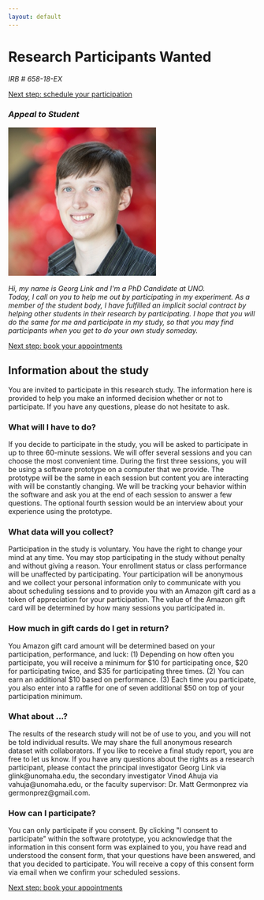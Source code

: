 ```yaml
---
layout: default
---
```


# Research Participants Wanted
_IRB # 658-18-EX_

[Next step: schedule your participation](https://goo.gl/forms/EBIDLEfmNO1TkKku1)

<h3><em>Appeal to Student</em></h3>
<img src="/assets/profile.jpg" />
<p><em> Hi, my name is Georg Link and I'm a PhD Candidate at UNO.<br/>
  Today, I call on you to help me out by participating in my experiment.
  As a member of the student body, I have fulfilled an implicit social contract
  by helping other students in their research by participating. I hope that you will
   do the same for me and participate in my study, so that you may find participants
   when you get to do your own study someday.</em></p>

<p><a href="https://goo.gl/forms/EBIDLEfmNO1TkKku1"> Next step: book your appointments</a></p>

<h2>Information about the study</h2>
  <p>You are invited to participate in this research study. The information here
is provided to help you make an informed decision whether or not to participate.
If you have any questions, please do not hesitate to ask.</p>

<h3>What will I have to do?</h3>
  <p>If you decide to participate in the study, you will be asked to participate
in up to three 60-minute sessions. We will offer several sessions and you can
choose the most convenient time. During the first three sessions, you will be
using a software prototype on a computer that we provide. The prototype will be
the same in each session but content you are interacting with will be constantly
changing. We will be tracking your behavior within the software and ask you at
the end of each session to answer a few questions. The optional fourth session
would be an interview about your experience using the prototype.</p>

<h3>What data will you collect?</h3>
  <p>Participation in the study is voluntary. You have the right to change your
mind at any time. You may stop participating in the study without penalty and
without giving a reason. Your enrollment status or class performance will be
unaffected by participating. Your participation will be anonymous and we collect
your personal information only to communicate with you about scheduling sessions
and to provide you with an Amazon gift card as a token of appreciation for your
participation. The value of the Amazon gift card will be determined by how many
sessions you participated in.</p>

<h3>How much in gift cards do I get in return?</h3>
  <p>You Amazon gift card amount will be determined based on your participation,
performance, and luck: (1) Depending on how often you participate, you will
receive a minimum for $10 for participating once, $20 for participating twice,
and $35 for participating three times. (2) You can earn an additional $10 based
on performance. (3) Each time you participate, you also enter into a raffle for
one of seven additional $50 on top of your participation minimum.</p>

<h3>What about ...?</h3>
  <p>The results of the research study will not be of use to you, and you will
not be told individual results. We may share the full anonymous research dataset
with collaborators. If you like to receive a final study report, you are free to
let us know. If you have any questions about the rights as a research
participant, please contact the principal investigator Georg Link via
glink@unomaha.edu, the secondary investigator Vinod Ahuja via
vahuja@unomaha.edu, or the faculty supervisor: Dr. Matt Germonprez via
germonprez@gmail.com.</p>

<h3>How can I participate?</h3>
  <p>You can only participate if you consent. By clicking "I consent to
participate" within the software prototype, you acknowledge that the information
in this consent form was explained to you, you have read and understood the
consent form, that your questions have been answered, and that you decided to
participate. You will receive a copy of this consent form via email when we
confirm your scheduled sessions.</p>

<a href="https://goo.gl/forms/EBIDLEfmNO1TkKku1"> Next step: book your appointments</a>

</body>
</html>
